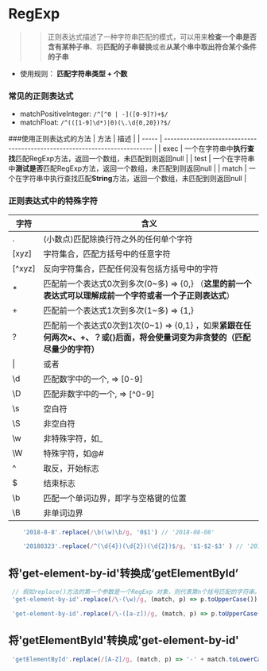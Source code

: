 # RegExp
>> 正则表达式描述了一种字符串匹配的模式，可以用来**检查一个串是否含有某种子串**、将**匹配的子串替换**或者**从某个串中取出符合某个条件的子串**
- 使用规则： **匹配字符串类型 + 个数**


### 常见的正则表达式
 - matchPositiveInteger: ```/^[^0 | -]([0-9]?)+$/```
 - matchFloat: ```/^(([1-9]\d*)|0)(\.\d{0,20})?$/```

###使用正则表达式的方法
| 方法  | 描述                                                                       |
| ----- | -------------------------------------------------------------------------- |
| exec  | 一个在字符串中**执行查找**匹配RegExp方法，返回一个数组，未匹配到则返回null |
| test  | 一个在字符串中**测试是否**匹配RegExp方法，返回一个数组，未匹配到则返回null |
| match | 一个在字符串中执行查找匹配**String**方法，返回一个数组，未匹配到则返回null |

### 正则表达式中的特殊字符

| 字符   | 含义   |
| ----- | ----- |
| .      | (小数点)匹配除换行符之外的任何单个字符 |
| [xyz]  | 字符集合，匹配方括号中的任意字符 |
| [^xyz] | 反向字符集合，匹配任何没有包括方括号中的字符|
| *      | 匹配前一个表达式0次到多次(0~多) => {0,} （**这里的前一个表达式可以理解成前一个字符或者一个子正则表达式**） |
| +      | 匹配前一个表达式1次到多次(1~多) => {1,}|
| ?      | 匹配前一个表达式0次到1次(0~1) => {0,1} ，如果**紧跟在任何两次×、+、？或{}后面，将会使量词变为非贪婪的（匹配尽量少的字符）** |
| \|     | 或者 
| \\d    | 匹配数字中的一个, => [0-9]|
| \\D    | 匹配非数字中的一个, => [^0-9]|
| \\s    | 空白符 |
| \\S    | 非空白符 |
| \\w    | 非特殊字符，如_ |
| \\W    | 特殊字符，如@# |
| ^      | 取反，开始标志 |
| $      | 结束标志   |
| \b | 匹配一个单词边界，即字与空格键的位置 | 两边只要没有数字，字母，汉字，下划线，如here is a word，这句话中有好几个\b
| \B | 非单词边界 |


```JavaScript
    '2018-8-8'.replace(/\b(\w)\b/g, '0$1') // '2018-08-08'

    '20180323'.replace(/^(\d{4})(\d{2})(\d{2})$/g, '$1-$2-$3' ) // '2018-03-23'

```

## 将'get-element-by-id'转换成‘getElementById’

```JavaScript
 // 假如replace()方法的第一个参数是一个RegExp 对象，则代表第n个括号匹配的字符串。
 'get-element-by-id'.replace(/\-(\w)/g, (match, p) => p.toUpperCase())

 'get-element-by-id'.replace(/\-([a-z])/g, (match, p) => p.toUpperCase())
```

## 将'getElementById'转换成'get-element-by-id'
```JavaScript
 'getElementById'.replace(/[A-Z]/g, (match, p) => '-' + match.toLowerCase())
```